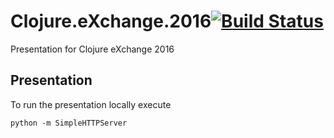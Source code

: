 # Clojure.eXchange.2016[![Build Status](https://travis-ci.org/fifth-postulate/Clojure.eXchange.2016.svg?branch=master)](https://travis-ci.org/fifth-postulate/Clojure.eXchange.2016) 
Presentation for Clojure eXchange 2016

## Presentation
To run the presentation locally execute

```shell
python -m SimpleHTTPServer
```

